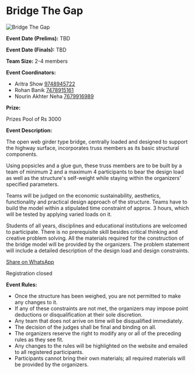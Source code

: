 # Bridge The Gap

![Bridge The Gap](https://srijanju.in/images/events/Birdge%20the%20Gap.png)

**Event Date (Prelims):** TBD

**Event Date (Finals):** TBD

**Team Size:** 2-4 members

**Event Coordinators:**

- Aritra Show [9748945722](tel:9748945722)
- Rohan Banik [7478915161](tel:7478915161)
- Nourin Akhter Neha [7679916989](tel:7679916989)

**Prize:**

Prizes Pool of Rs 3000

**Event Description:**

The open web girder type bridge, centrally loaded and designed to support the highway surface, incorporates truss members as its basic structural components.

Using popsicles and a glue gun, these truss members are to be built by a team of minimum 2 and a maximum 4 participants to bear the design load as well as the structure's self-weight while staying within the organizers' specified parameters.


Teams will be judged on the economic sustainability, aesthetics, functionality and practical design approach of the structure. Teams have to build the model within a stipulated time constraint of approx. 3 hours, which will be tested by applying varied loads on it.


Students of all years, disciplines and educational institutions are welcomed to participate. There is no prerequisite skill besides critical thinking and creative problem solving. All the materials required for the construction of the bridge model will be provided by the organizers. The problem statement will include a detailed description of the design load and design constraints.

[Share on WhatsApp](https://wa.me/?text=Check%20out%20this%20event%3A%20Bridge%20The%20Gap%0A%0A%20The%20open%20web%20girder%20type%20bridge%2C%20centrally%20loaded%20and%20designed%20to%20support%20the%20highway%20surface%2C%20incorporates%20truss%20members%20as%20its%20basic%20structural%20components.%0A%0A%20%20%20%20%20%20%20%20Using%20popsicles%20and%20a%20glue%20gun%2C%20these%20truss%20members%20are%20to%20be%20built%20by%20a%20team%20of%20minimum%202%20and%20a%20maximum%204%20participants%20to%20bear%20the%20design%20load%20as%20well%20as%20the%20structure%27s%20self-weight%20while%20staying%20within%20the%20organizers%27%20specified%20parameters.%20%0A%20%20%20%20%20%20%20%20%0A%20%20%20%20%20%20%20%20%0A%20%20%20%20%20%20%20%20Teams%20will%20be%20judged%20on%20the%20economic%20sustainability%2C%20aesthetics%2C%20functionality%20and%20practical%20design%20approach%20of%20the%20structure.%20Teams%20have%20to%20build%20the%20model%20within%20a%20stipulated%20time%20constraint%20of%20approx.%203%20hours%2C%20which%20will%20be%20tested%20by%20applying%20varied%20loads%20on%20it.%20%0A%20%20%20%20%20%20%20%20%0A%20%20%20%20%20%20%20%20%0A%20%20%20%20%20%20%20%20Students%20of%20all%20years%2C%20disciplines%20and%20educational%20institutions%20are%20welcomed%20to%20participate.%20There%20is%20no%20prerequisite%20skill%20besides%20critical%20thinking%20and%20creative%20problem%20solving.%20All%20the%20materials%20required%20for%20the%20construction%20of%20the%20bridge%20model%20will%20be%20provided%20by%20the%20organizers.%20The%20problem%20statement%20will%20include%20a%20detailed%20description%20of%20the%20design%20load%20and%20design%20constraints.%0A%0AHead%20over%20to%3A%20https%3A%2F%2Fsrijanju.in%2Fevents%2Fbtg24%20for%20exploring%20it!)

Registration closed

**Event Rules:**

- Once the structure has been weighed, you are not permitted to make any changes to it.
- If any of these constraints are not met, the organizers may impose point deductions or disqualification at their sole discretion.
- Any team that does not arrive on time will be disqualified immediately.
- The decision of the judges shall be final and binding on all.
- The organizers reserve the right to modify any or all of the preceding rules as they see fit.
- Any changes to the rules will be highlighted on the website and emailed to all registered participants.
- Participants cannot bring their own materials; all required materials will be provided by the organizers.